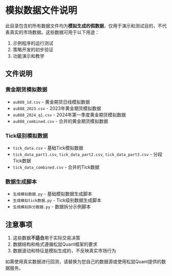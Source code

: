# 模拟数据文件说明

此目录包含的所有数据文件均为**模拟生成的假数据**，仅用于演示和测试目的，不代表真实的市场数据。这些数据可用于以下用途：

1. 示例程序的运行测试
2. 策略开发的初步验证
3. 功能演示和教学

## 文件说明

### 黄金期货模拟数据
- `au888_1d.csv` - 黄金期货日线模拟数据
- `au888_2023.csv` - 2023年黄金期货模拟数据
- `au888_2024_q1.csv` - 2024年第一季度黄金期货模拟数据
- `au888_combined.csv` - 合并的黄金期货模拟数据

### Tick级别模拟数据
- `tick_data.csv` - 基础Tick模拟数据
- `tick_data_part1.csv`, `tick_data_part2.csv`, `tick_data_part3.csv` - 分段Tick数据
- `tick_data_combined.csv` - 合并的Tick数据

### 数据生成脚本
- `生成模拟数据.py` - 基础模拟数据生成脚本
- `生成模拟tick数据.py` - Tick级别数据生成脚本
- `生成模拟拆分数据.py` - 数据拆分示例脚本

## 注意事项

1. 这些数据**不适合**用于实际交易决策
2. 数据结构和格式遵循松鼠Quant框架的要求
3. 数据波动和特征是模拟生成的，不反映真实市场行为

如需使用真实数据进行回测，请替换为您自己的数据源或使用松鼠Quant提供的数据服务。 